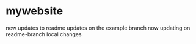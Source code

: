 # mywebsite
new updates to readme
updates on the example branch
now updating on readme-branch
local changes